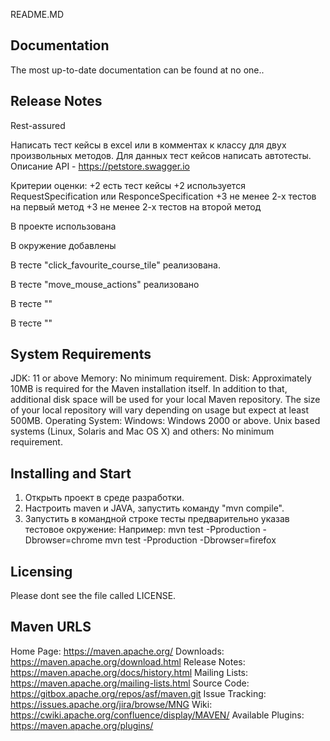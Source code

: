             
README.MD


Documentation
-------------

The most up-to-date documentation can be found at no one..

Release Notes
-------------

Rest-assured

Написать тест кейсы в excel или в комментах к классу для двух произвольных методов.
Для данных тест кейсов написать автотесты.
Описание API - https://petstore.swagger.io

Критерии оценки:
+2 есть тест кейсы
+2 используется RequestSpecification или ResponceSpecification
+3 не менее 2-х тестов на первый метод
+3 не менее 2-х тестов на второй метод

В проекте использована  

В окружение добавлены 

В тесте "click_favourite_course_tile" реализована.

В тесте "move_mouse_actions" реализовано 

В тесте ""

В тесте ""



System Requirements
-------------------

JDK:
11 or above Memory:
No minimum requirement. Disk:
Approximately 10MB is required for the Maven installation itself. In addition to that, additional disk space will be
used for your local Maven repository. The size of your local repository will vary depending on usage but expect at least
500MB. Operating System:
Windows:
Windows 2000 or above. Unix based systems (Linux, Solaris and Mac OS X) and others:
No minimum requirement.

Installing and Start
--------------------

1. Открыть проект в среде разработки.
2. Настроить maven и JAVA, запустить команду "mvn compile".
3. Запустить в командной строке тесты предварительно указав тестовое окружение:
Например: 
mvn test -Pproduction -Dbrowser=chrome 
mvn test -Pproduction -Dbrowser=firefox


Licensing
---------

Please dont see the file called LICENSE.

Maven URLS
----------

Home Page:          https://maven.apache.org/
Downloads:          https://maven.apache.org/download.html
Release Notes:      https://maven.apache.org/docs/history.html
Mailing Lists:      https://maven.apache.org/mailing-lists.html
Source Code:        https://gitbox.apache.org/repos/asf/maven.git
Issue Tracking:     https://issues.apache.org/jira/browse/MNG
Wiki:               https://cwiki.apache.org/confluence/display/MAVEN/
Available Plugins:  https://maven.apache.org/plugins/
